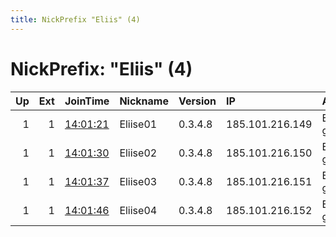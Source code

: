 ```yaml
---
title: NickPrefix "Eliis" (4)
---
```


# NickPrefix: "Eliis" (4)

|   Up |   Ext | JoinTime                                                                                            | Nickname   | Version   | IP              | AS            | CC   |   ORp |   Dirp | OS    | Contact               |   eFamMembers |
|-----:|------:|:----------------------------------------------------------------------------------------------------|:-----------|:----------|:----------------|:--------------|:-----|------:|-------:|:------|:----------------------|--------------:|
|    1 |     1 | [14:01:21](https://metrics.torproject.org/rs.html#details/5B7773F709530027A496E1CE3F62D50F62FF0E51) | Eliise01   | 0.3.4.8   | 185.101.216.149 | Estnoc-global | ee   |   443 |     80 | Linux | Eliise@protonmail.com |             4 |
|    1 |     1 | [14:01:30](https://metrics.torproject.org/rs.html#details/7386107134D2FC168B706E11552EAF93966951FF) | Eliise02   | 0.3.4.8   | 185.101.216.150 | Estnoc-global | ee   |   443 |     80 | Linux | Eliise@protonmail.com |             4 |
|    1 |     1 | [14:01:37](https://metrics.torproject.org/rs.html#details/F4092DD68A443BE616563134477E9FD704B301C7) | Eliise03   | 0.3.4.8   | 185.101.216.151 | Estnoc-global | ee   |   443 |     80 | Linux | Eliise@protonmail.com |             4 |
|    1 |     1 | [14:01:46](https://metrics.torproject.org/rs.html#details/DF7A79FBD56DC4F1DDE7D4539298CA7917444F98) | Eliise04   | 0.3.4.8   | 185.101.216.152 | Estnoc-global | ee   |   443 |     80 | Linux | Eliise@protonmail.com |             4 |
